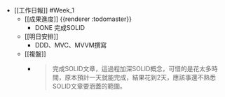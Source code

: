 - [[工作日報]] #Week_1
	- [[成果進度]] {{renderer :todomaster}}
		- DONE  完成SOLID
	- [[明日安排]]
		- DDD、MVC、MVVM撰寫
	- [[複盤]]
		- > 完成SOLID文章，這過程加深SOLID概念，可惜的是花太多時間，原本預計一天就能完成，結果花到2天，應該事還不熟悉SOLID文章要涵蓋的範圍。